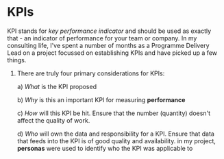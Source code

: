 # KPIs

KPI stands for _key performance indicator_ and should be used as exactly that - an indicator of performance for your team or company. In my consulting life, I've spent a 
number of months as a Programme Delivery Lead on a project focussed on establishing KPIs and have picked up a few things.

1. There are truly four primary considerations for KPIs:

   a) _What_ is the KPI proposed
  
   b) _Why_ is this an important KPI for measuring **performance**
  
   c) _How_ will this KPI be hit. Ensure that the number (quantity) doesn't affect the quality of work.
  
   d) _Who_ will own the data and responsibility for a KPI. Ensure that data that feeds into the KPI is of good quality and availability. in my project, **personas** were used to identify who the KPI was applicable to
  
